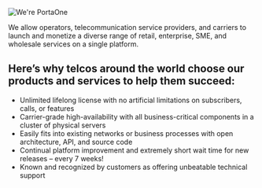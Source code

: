 ![We're PortaOne](https://github.com/portaone/PortaOne-/blob/main/PortaOne.png)

We allow operators, telecommunication service providers, and carriers to launch and monetize a diverse range of retail, enterprise, SME, and wholesale services on a single platform.

## Here’s why telcos around the world choose our products and services to help them succeed:

- Unlimited lifelong license with no artificial limitations on subscribers, calls, or features
- Carrier-grade high-availability with all business-critical components in a cluster of physical servers
- Easily fits into existing networks or business processes with open architecture, API, and source code
- Continual platform improvement and extremely short wait time for new releases – every 7 weeks!
- Known and recognized by customers as offering unbeatable technical support
